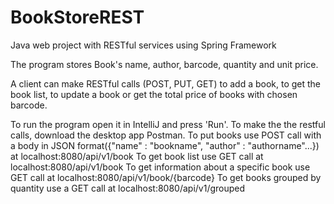 # BookStoreREST
Java web project with RESTful services using Spring Framework

The program stores Book's name, author, barcode, quantity and unit price.

A client can make RESTful calls (POST, PUT, GET) to add a book, to get the book list, to update a book or get the total price of books with chosen barcode.

To run the program open it in IntelliJ and press 'Run'. To make the the restful calls, download the desktop app Postman.
To put books use POST call with a body in JSON format({"name" : "bookname", "author" : "authorname"...}) at localhost:8080/api/v1/book
To get book list use GET call at localhost:8080/api/v1/book
To get information about a specific book use GET call at localhost:8080/api/v1/book/{barcode}
To get books grouped by quantity use a GET call at localhost:8080/api/v1/grouped

